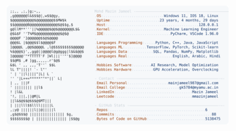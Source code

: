 <picture>
  <source srcset="https://raw.githubusercontent.com/mmazinjameel/mmazinjameel/main/dark_mode.svg?v=1743641275" media="(prefers-color-scheme: dark)">
  <img src="https://raw.githubusercontent.com/mmazinjameel/mmazinjameel/main/light_mode.svg?v=1743641275">
</picture>
